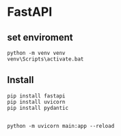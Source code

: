 # FastAPI

## set enviroment
    
    python -m venv venv
    venv\Scripts\activate.bat

## Install

    pip install fastapi
    pip install uvicorn
    pip install pydantic


    python -m uvicorn main:app --reload


    

